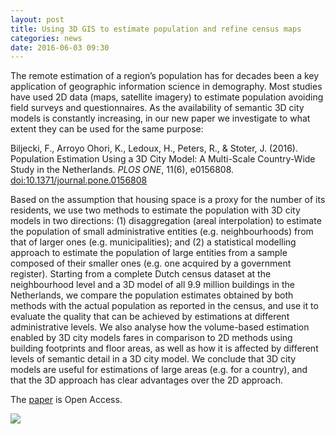```yaml
---
layout: post
title: Using 3D GIS to estimate population and refine census maps
categories: news
date: 2016-06-03 09:30
---
```


The remote estimation of a region’s population has for decades been a key application of geographic information science in demography. Most studies have used 2D data (maps, satellite imagery) to estimate population avoiding field surveys and questionnaires. As the availability of semantic 3D city models is constantly increasing, in our new paper we investigate to what extent they can be used for the same purpose: 

Biljecki, F., Arroyo Ohori, K., Ledoux, H., Peters, R., & Stoter, J. (2016). Population Estimation Using a 3D City Model: A Multi-Scale Country-Wide Study in the Netherlands. <i>PLOS ONE</i>, 11(6), e0156808. [doi:10.1371/journal.pone.0156808](http://doi.org/10.1371/journal.pone.0156808)

Based on the assumption that housing space is a proxy for the number of its residents, we use two methods to estimate the population with 3D city models in two directions: (1) disaggregation (areal interpolation) to estimate the population of small administrative entities (e.g. neighbourhoods) from that of larger ones (e.g. municipalities); and (2) a statistical modelling approach to estimate the population of large entities from a sample composed of their smaller ones (e.g. one acquired by a government register). Starting from a complete Dutch census dataset at the neighbourhood level and a 3D model of all 9.9 million buildings in the Netherlands, we compare the population estimates obtained by both methods with the actual population as reported in the census, and use it to evaluate the quality that can be achieved by estimations at different administrative levels. We also analyse how the volume-based estimation enabled by 3D city models fares in comparison to 2D methods using building footprints and floor areas, as well as how it is affected by different levels of semantic detail in a 3D city model. We conclude that 3D city models are useful for estimations of large areas (e.g. for a country), and that the 3D approach has clear advantages over the 2D approach.
 
The <a href="http://doi.org/10.1371/journal.pone.0156808">paper</a> is Open Access.

<a href="http://doi.org/10.1371/journal.pone.0156808"><img src="{{ site.baseurl }}/img/2016/PLOS-1.png"/></a>
